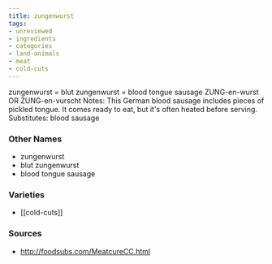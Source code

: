 ```yaml
---
title: zungenwurst
tags:
- unreviewed
- ingredients
- categories
- land-animals
- meat
- cold-cuts
---
```

zungenwurst = blut zungenwurst = blood tongue sausage ZUNG-en-wurst OR ZUNG-en-vurscht Notes: This German blood sausage includes pieces of pickled tongue. It comes ready to eat, but it's often heated before serving. Substitutes: blood sausage

### Other Names

* zungenwurst
* blut zungenwurst
* blood tongue sausage

### Varieties

* [[cold-cuts]]

### Sources
* http://foodsubs.com/MeatcureCC.html
